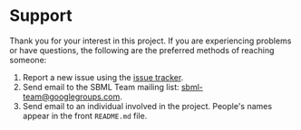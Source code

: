 Support
=======

Thank you for your interest in this project.  If you are experiencing problems or have questions, the following are the preferred methods of reaching someone:

1. Report a new issue using the [issue tracker](https://github.com/sbmlteam/sbml-org-website/issues).
2. Send email to the SBML Team mailing list: [sbml-team@googlegroups.com](mailto:sbml-team@googlegroups.com).
3. Send email to an individual involved in the project. People's names appear in the front `README.md` file.
